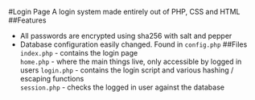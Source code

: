 #Login Page
A login system made entirely out of PHP, CSS and HTML
##Features
 - All passwords are encrypted using sha256 with salt and pepper
 - Database configuration easily changed. Found in `config.php`
##Files
`index.php` - contains the login page  
`home.php` - where the main things live, only accessible by logged in users
`login.php` - contains the login script and various hashing / escaping functions  
`session.php` - checks the logged in user against the database  
